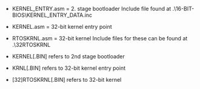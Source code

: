  - KERNEL_ENTRY.asm    = 2. stage bootloader
Include file found at .\16-BIT-BIOS\KERNEL_ENTRY_DATA.inc

 - KERNEL.asm          = 32-bit kernel entry point
 - RTOSKRNL.asm        = 32-bit kernel
Include files for these can be found at .\32RTOSKRNL


 - KERNEL[.BIN] refers to 2nd stage bootloader
 - KRNL[.BIN] refers to 32-bit kernel entry point
 - [32]RTOSKRNL[.BIN] refers to 32-bit kernel